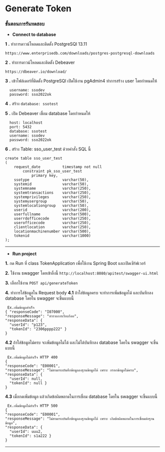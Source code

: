 
# Generate Token

### ขั้นตอนการรันทดสอบ

 - **Connect to database**

**1** **.** ทำการดาวน์โหลดและติดตั้ง PostgreSQl 13.11 

    https://www.enterprisedb.com/downloads/postgres-postgresql-downloads

**2** **.** ทำการดาวน์โหลดและติดตั้ง Debeaver 

    https://dbeaver.io/download/

**3** **.** เข้าโฟล์เดอร์ที่ติดตั้ง PostgreSQl เปิดใช้งาน pgAdmin4 ทำการสร้าง user โดยกำหนดให้ 

      username: ssodev
      password: sso2022ok

**4** **.** สร้าง `database: ssotest`

**5** **.** เปิด Debeaver เชื่อม database โดยกำหนดให้

      host: localhost
      port: 5432
      database: ssotest
      username: ssodev
      password: sso2022ok

**6** **.** สร้าง Table: sso_user_test ด้วยคำสั่ง SQL นี้

    create table sso_user_test
    (
        request_date          timestamp not null
            constraint pk_sso_user_test
                primary key,
        ssotype               varchar(50),
        systemid              varchar(50),
        systemname            varchar(250),
        systemtransactions    varchar(250),
        systemprivileges      varchar(250),
        systemusergroup       varchar(50),
        systemlocationgroup   varchar(50),
        userid                varchar(200),
        userfullname          varchar(500),
        userrdofficecode      varchar(250),
        userofficecode        varchar(250),
        clientlocation        varchar(250),
        locationmachinenumber varchar(500),
        tokenid               varchar(1000)
    );

--------------------------------------------------------------------------------------------------------

 - **Run project**

**1.**  กด Run ที่ class TokenApplication เพื่อใช้งาน Spring Boot และเปิดเซิร์ฟเวอร์

**2.** ใช้งาน swagger โดยเข้าลิ้งนี้ `http://localhost:8080/apitest/swagger-ui.html`

**3.** เลือกใช้งาน `POST api/generateToken`

**4.** ทำการใส่ข้อมูลใน Request body
**4.1** ถ้าใส่ข้อมูลครบ จะทำการเพิ่มข้อมูลได้ และบันทึกลง database โดยใน swagger จะขึ้นแบบนี้
  ```
   Ex.เพิ่มข้อมูลสำเร็จ
{ "responseCode": "I07000", 
"responseMessage": "ทำรายการเรียบร้อย", 
"responseData": {
	"userId": "p123", 
	"tokenId": "2306pppp222" }
 }
```

**4.2** ถ้าใส่ข้อมูลไม่ครบ จะเพิ่มข้อมูลไม่ได้ และไม่ได้บันทึกลง database โดยใน swagger จะขึ้นแบบนี้
  ```
   Ex.เพิ่มข้อมูลไม่สำเร็จ HTTP 400
{
  "responseCode": "E00001",
  "responseMessage": "ไม่สามารถบันทึกข้อมูลลงฐานข้อมูลได้ เพราะ กรอกข้อมูลไม่ครบ",
  "responseData": {
    "userId": null,
    "tokenId": null }
}
```

**4.3** เมื่อกดเพิ่มข้อมูล แล้วเกิดข้อผิดพลาดในการเชื่อม database  โดยใน swagger จะขึ้นแบบนี้
  ```
   Ex.เพิ่มข้อมูลไม่สำเร็จ HTTP 500
{
  "responseCode": "E00001",
  "responseMessage": "ไม่สามารถบันทึกข้อมูลลงฐานข้อมูลได้ เพราะ เกิดข้อผิดพลาดในการเชื่อมต่อฐานข้อมูล",
  "responseData": {
    "userId": uuu2,
    "tokenId": s1a222 }
}
```

----------------------

